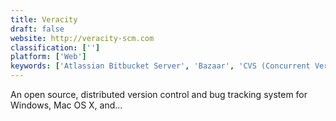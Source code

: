 ```yaml
---
title: Veracity
draft: false 
website: http://veracity-scm.com
classification: ['']
platform: ['Web']
keywords: ['Atlassian Bitbucket Server', 'Bazaar', 'CVS (Concurrent Versions System)', 'DreamCatcher Agile Studio', 'Easy Git', 'ForkHub', 'Fossil', 'Git for Windows', 'JFrog Mission Control', 'Jira', 'Microsoft Visual SourceSafe', 'SourceTree', 'TeamCoherence', 'Vault VCS', 'XnView MP', 'ZenTao', 'darcs', 'monotone']
---
```

An open source, distributed version control and bug tracking system for Windows, Mac OS X, and...